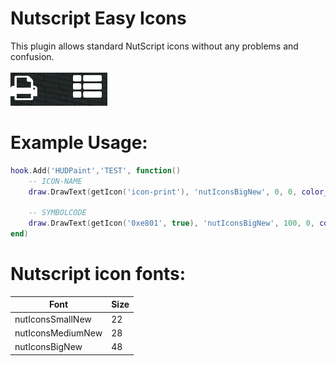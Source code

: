 # Nutscript Easy Icons
 
This plugin allows standard NutScript icons without any problems and confusion.<br><br>
![Example prview](https://raw.githubusercontent.com/Dobytchick/Nutscript-Easy-Icons/master/code.png)


# Example Usage:

```lua
hook.Add('HUDPaint','TEST', function()
    -- ICON-NAME
    draw.DrawText(getIcon('icon-print'), 'nutIconsBigNew', 0, 0, color_white, TEXT_ALIGN_LEFT)

    -- SYMBOLCODE
    draw.DrawText(getIcon('0xe801', true), 'nutIconsBigNew', 100, 0, color_white, TEXT_ALIGN_LEFT)
end)
```

# Nutscript icon fonts:
Font | Size 
--- | --- 
nutIconsSmallNew | 22
nutIconsMediumNew | 28
nutIconsBigNew | 48
